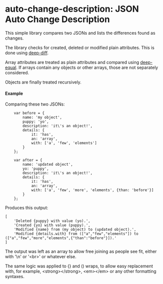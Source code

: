 # auto-change-description: JSON Auto Change Description

This simple library compares two JSONs and lists the differences found as changes.

The library checks for created, deleted or modified plain attributes. This is done using [deep-diff](https://www.npmjs.com/package/deep-diff).

Array attributes are treated as plain attributes and compared using [deep-equal](https://www.npmjs.com/package/deep-equal). If arrays contain any objects or other arrays, those are not separately considered.

Objects are finally treated recursively.

#### Example

Comparing these two JSONs:
```
    var before = {
        name: 'my object',
        puppy: 'yo',
        description: 'it\'s an object!',
        details: {
            it: 'has',
            an: 'array',
            with: ['a', 'few', 'elements']
        }
    };
    
    var after = {
        name: 'updated object',
        yo: 'puppy',
        description: 'it\'s an object!',
        details: {
            it: 'has',
            an: 'array',
            with: ['a', 'few', 'more', 'elements', {than: 'before'}]
        }
    };
```
Produces this output:
```
[
    'Deleted {puppy} with value (yo).',
    'Created {yo} with value (puppy).',
    'Modified {name} from (my object) to (updated object).',
    'Modified {details.with} from (["a","few","elements"]) to (["a","few","more","elements",{"than":"before"}]).'
]
```
The output was left as an array to allow free joining as people see fit, either with '\n' or '&lt;br&gt;' or whatever else.

The same logic was applied to {} and () wraps, to allow easy replacement with, for example, &lt;strong&gt;&lt;/strong&gt;, &lt;em&gt;&lt;/em&gt; or any other formatting syntaxes.
